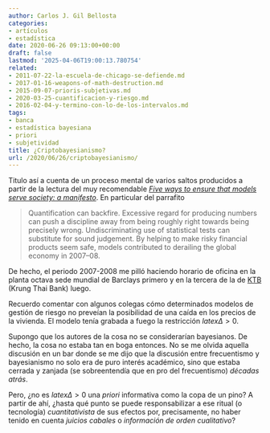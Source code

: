 ```yaml
---
author: Carlos J. Gil Bellosta
categories:
- artículos
- estadística
date: 2020-06-26 09:13:00+00:00
draft: false
lastmod: '2025-04-06T19:00:13.780754'
related:
- 2011-07-22-la-escuela-de-chicago-se-defiende.md
- 2017-01-16-weapons-of-math-destruction.md
- 2015-09-07-prioris-subjetivas.md
- 2020-03-25-cuantificacion-y-riesgo.md
- 2016-02-04-y-termino-con-lo-de-los-intervalos.md
tags:
- banca
- estadística bayesiana
- priori
- subjetividad
title: ¿Criptobayesianismo?
url: /2020/06/26/criptobayesianismo/
---
```


Titulo así a cuenta de un proceso mental de varios saltos producidos a partir de la lectura del muy recomendable _[Five ways to ensure that models serve society: a manifesto](https://www.nature.com/articles/d41586-020-01812-9)_. En particular del parrafito

>Quantification can backfire. Excessive regard for producing numbers can push a discipline away from being roughly right towards being precisely wrong. Undiscriminating use of statistical tests can substitute for sound judgement. By helping to make risky financial products seem safe, models contributed to derailing the global economy in 2007–08.

De hecho, el periodo 2007-2008 me pilló haciendo horario de oficina en la planta octava sede mundial de Barclays primero y en la tercera de la de [KTB](https://en.wikipedia.org/wiki/Krung_Thai_Bank) (Krung Thai Bank) luego.

Recuerdo comentar con algunos colegas cómo determinados modelos de gestión de riesgo no preveían la posibilidad de una caída en los precios de la vivienda. El modelo tenía grabada a fuego la restricción $latex \Delta > 0$.

Supongo que los autores de la cosa no se considerarían bayesianos. De hecho, la cosa no estaba tan en boga entonces. No se me olvida aquella discusión en un bar donde se me dijo que la discusión entre frecuentismo y bayesianismo no solo era de puro interés académico, sino que estaba cerrada y zanjada (se sobreentendía que en pro del frecuentismo) _décadas atrás_.

Pero, ¿no es $latex \Delta > 0$ una _priori_ informativa como la copa de un pino? A partir de ahí, ¿hasta qué punto se puede responsabilizar a ese ritual (o tecnología) _cuantitativista_ de sus efectos por, precisamente, no haber tenido en cuenta _juicios cabales_ o _información de orden cualitativo_?